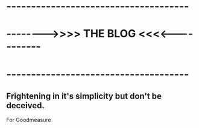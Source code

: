 <h1> -------------------------------------</h1>
<h1> -------->>>> THE BLOG <<<<-----------</h1>
<h1> -------------------------------------</h1>

<h2>Frightening in it's simplicity but don't be deceived.</h2>

<p>For Goodmeasure</p>
